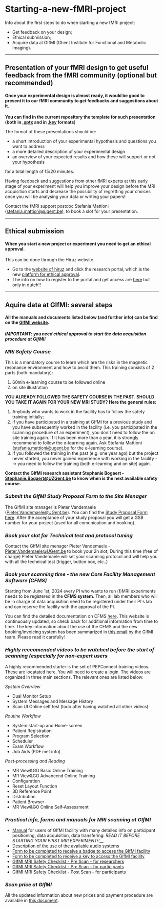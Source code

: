 # Starting-a-new-fMRI-project
Info about the first steps to do when starting a new fMRI project: 
- Get feedback on your design;
- Ethical submission;
- Acquire data at GIfMI (Ghent Institute for Functional and Metabolic Imaging).

---
## Presentation of your fMRI design to get useful feedback from the fMRI community (optional but recommended)

#### Once your experimental design is almost ready, it would be good to present it to our fMRI community to get feedbacks and suggestions about it. 
 

**You can find in the current repository the template for such presentation (both in [.pptx](https://github.com/fMRI-ugent/starting-a-new-fMRI-project/blob/main/Template_fMRInewDesign.pptx) and in [.key](https://github.com/fMRI-ugent/starting-a-new-fMRI-project/blob/main/Template_fMRInewDesign.key) formats)**


The format of these presentations should be:
- a short introduction of your experimental hypothesis and questions you want to address
- a more detailed description of your experimental design
- an overview of your expected results and how these will support or not your hypothesis

for a total length of 15/20 minutes.

Having feedback and suggestions from other fMRI experts at this early stage of your experiment will help you improve your design before the MRI acquisition starts and decrease the possibility of regretting your choices once you will be analysing your data or writing your papers! 
 
Contact the fMRI support postdoc Stefania Mattioni (stefania.mattioni@ugent.be), to book a slot for your presentation. 
 

---
## Ethical submission
#### When you start a new project or experiment you need to get an ethical approval.

This can be done through the Hiruz website:
- Go to the [website of hiruz](https://hiruz.be/) and click the research portal, which is the new [platform for ethical approval](https://hiruz.be/research-portal/).
- The info on how to register to the portal and get access are [here](https://uzgent.be/over-uz-gent/organisatie/commissie-voor-medische-ethiek/onderzoeksportaal/hoe-krijg-ik-toegang-tot-het-onderzoeksportaal) but only in dutch!!


---
## Aquire data at GIfMI: several steps
#### All the manuals and documents listed below (and further info) can be find on the [GIfMI website](https://mrighent.ugent.be/site/).
##### IMPORTANT: you need ethical approval to start the data acquisition procedure at GIfMI!

###  *MRI Safety Course*

This is a mandatory course to learn which are the risks in the magnetic resonance environment and how to avoid them.
This training consists of 2 parts (both mandatory): 
1. 60min e-learning course to be followed online
2. on site illustration

**YOU ALREADY FOLLOWED THE SAFETY COURSE IN THE PAST. SHOULD YOU TAKE IT AGAIN FOR YOUR NEW MRI STUDY? Here the general rules:**
1. Anybody who wants to work in the facility has to follow the safety training initially;
2. If you have participated in a training at GIfMI for a previous study and you have subsequently worked in the facility (i.e. you participated in the scanning procedure of an experiment), you don't need to follow the on site training again. If it has been more than a year, it is strongly recommend to follow the e-learning again. Ask Stefania Mattioni (stefania.mattioni@ugent.be for the e-learning course).
3. If you followed the training in the past (e.g. one year ago) but the project never started, you never gained experience with working in the facility --> you need to follow the training (both e-learning and on site) again.

**Contact the GIfMI research assistant Stephanie Bogaert - Stephanie.Bogaert@UZGent.be to know when is the next available safety course.**


### *Submit the GIfMI Study Proposal Form to the Site Menager*
The GIfMI site manager is Pieter Vandemaele (Pieter.Vandemaele@UGent.be).
You can find the [Study Proposal Form here](https://mrighent.ugent.be/site/assets/doc/GIfMI_study_proposal_form_EN.pdf).
After the acceptance of your study proposal you will get a GSB number for your project (used for all comunication and booking). 

### *Book your slot for Technical test and protocol tuning* 
Contact the GIfMI site menager Pieter Vandemaele - Pieter.Vandemaele@UGent.be to book your 2h slot;
During this time (free of charge) Pieter Vandemaele will set your scanning protocol and will help you with all the technical test (trigger, button box, etc..)  

### *Book your scanning time - the new Core Facility Management Software (CFMS)* 

Starting from June 1st, 2024 every PI who wants to run (f)MRI experiments needs to be registered in the **CFMS system**. Then, all lab members who will be in charge of data acquisition need to be registered under their PI's lab and can reserve the facility with the approval of the PI. 

You can find the detailed documentation on CFMS [here](https://mrighent.ugent.be/doc/cfms/). This website is continuously updated, so check back for additional information from time to time.
The key information about the use of the CFMS and the new booking/invoicing system has been summarized in [this email](GIfMI_email_on_CFMS.pdf) by the GIfMI team. Please read it carefully!



### *Highly reccomended videos to be watched before the start of scanning (especially for non-expert users*
A highly recommended starter is the set of PEPConnect training videos.
These are locatated [here](https://pep.siemens-info.com/en-us/magnetom-prisma-magnetom-prisma-fit).
You will need to create a login.
The videos are organized in three main sections. The relevant ones are listed below:
 
*System Overview*
- Dual Monitor Setup
- System Messages and Message History
- Scan UI Online self test (todo after having watched all other videos)
  
*Routine Workflow*
- System start-up and Home-screen
- Patient Registration
- Program Selection
- Scheduler
- Exam Workflow
- Job Aids (PDF met info)

*Post-processing and Reading*
- MR View&GO Basic Online Training
- MR View&GO Advancend Online Training
- Configuration
- Reset Layout Function
- 3D Reference Point
- Distribution
- Patient Browser
- MR View&GO Online Self-Assessment

### *Practical info, forms and manuals for MRI scanning at GIfMI*
- [Manual](https://mrighent.ugent.be/site/assets/doc/GIfMI_MRI_user_manual_BASIC_SiemensPrisma_EN.pdf) for users of GIfMI facility with many detailed info on participant positioning, data acquisition, data transfering: *READ IT BEFORE STARTING YOUR FIRST MRI EXPERIMENT!!*__
- [Description of the use of the available audio systems](https://mrighent.ugent.be/site/assets/doc/GIfMI_audio_systems_EN.pdf)
- [Form to be completed to receive a badge to access the GIfMI facility](https://mrighent.ugent.be/site/assets/doc/GIfMI_badge_application_form_EN.pdf)
- [Form to be completed to receive a key to access the GIfMI facility](https://mrighent.ugent.be/site/assets/doc/GIfMI_key_application_form_EN.pdf)
- [GIfMI MRI Safety Checklist - Pre Scan - for researchers](https://mrighent.ugent.be/site/assets/doc/GIfMI_3T_pre_checklist_researchers_EN.pdf)
- [GIfMI MRI Safety Checklist - Pre Scan - for participants](https://mrighent.ugent.be/site/assets/doc/GIfMI_3T_pre_checklist_EN.pdf)
- [GIfMI MRI Safety Checklist - Post Scan - for participants](https://mrighent.ugent.be/site/assets/doc/GIfMI_3T_post_checklist_EN.pdf)

### *Scan price at GIfMI* 
All the updated information about new prices and payment procedure are available in [this document](https://github.com/fMRI-ugent/starting-a-new-fMRI-project/blob/main/GIfMI_pricing_21Feb2023.pdf).
